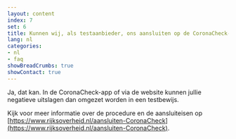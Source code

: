 ```yaml
---
layout: content
index: 7
set: 6
title: Kunnen wij, als testaanbieder, ons aansluiten op de CoronaCheck-app? 
lang: nl
categories:
- nl
- faq
showBreadCrumbs: true
showContact: true
---
```

Ja, dat kan. In de CoronaCheck-app of via de website kunnen jullie negatieve uitslagen dan omgezet worden in een testbewijs. 

Kijk voor meer informatie over de procedure en de aansluiteisen op [https://www.rijksoverheid.nl/aansluiten-CoronaCheck](https://www.rijksoverheid.nl/aansluiten-CoronaCheck).

